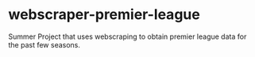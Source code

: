 # webscraper-premier-league
Summer Project that uses webscraping to obtain premier league data for the past few seasons.
